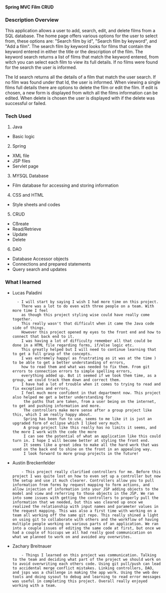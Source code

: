 #### Spring MVC Film CRUD



### Description Overview
This application allows a user to add, search, edit, and delete films from a SQL database. The home page offers various options for the user to select from, these options are: "Search film by id", "Search film by keyword", and "Add a film". The search film by keyword looks for films that contain the keyword entered in either the title or the description of the film. The keyword search returns a list of films that match the keyword entered, from witch you can select each film to view its full details. If no films were found for the search the user is informed.

The Id search returns all the details of a film that match the user search. If no film was found under that Id, the user is informed. When viewing a single films full details there are options to delete the film or edit the film. If edit is chosen, a new form is displayed from witch all the films information can be edited. When delete is chosen the user is displayed with if the delete was successful or failed.

### Tech Used
1. Java
  - Basic logic

2. Spring
  - XML file
  - JSP files
  - Servlet page

3. MYSQL Database
  - Film database for accessing and storing information

4. CSS and HTML
  - Style sheets and codes

5. CRUD
  - Cßreate
  - Read/Retrieve
  - Update
  - Delete
6. DAO
  - Database Accessor objects
  - Connections and prepared statements
  - Query search and updates


### What I learned

- Lucas Paladini

        - I will start by saying I wish I had more time on this project.
          There was a lot to do even with three people on a team. With more time I feel
          as though this project styling wise could have really come together.
          This really wasn't that difficult when it came the Java code side of things.
          However this project opened my eyes to the front end and how to connect that back end to it.
          I was having a lot of difficulty remember all that could be done in a HTML file regarding forms, if/else logic etc.
          This greatly helped but I will need to continue learning that to get a full grasp of the concepts.
          I was extremely happy( as frustrating as it was at the time ) to be able to get a better understanding of errors,
          how to read them and what was needed to fix them. From git errors to connection errors to simple spelling errors,
          everything added up. But it seemed if we took them time, as a group, we could track them down and correct them.
          I have had a lot of trouble when it comes to trying to read and fix exceptions and errors,
          I feel much more confident in that department now. This project also helped me get a better understanding for
           the paths that are taken, from a user being on the internet, to get and pushing information and more.
           The controllers make more sense after a group project like this, which I am really happy about.
           Spring has been fun to use, seems to me like it is just an upgraded form of eclipse which I liked very much.
           A group project like this really has no limits it seems, and the more I work with the code the more
           I can see the potential of what an application like this could turn in. I hope I will become better at styling the front end.
           It seems like a great idea to make all the hard work that was  used on the back end to shine on the front in an appealing way.
           I look forward to more group projects in the future!


- Austin Breckenfelder

          - This project really clarified controllers for me. Before this project I was quite lost on how to even set up a controller but now the setup and use it much clearer. Controllers allow you to pull information from forms by request mapping to form actions, and allow injection of information into your JSP adding objects to the model and view and referring to those objects in the JSP. We ran into some issues with getting the controllers to properly pull the information that we needed, but this was cleared up once we realized the relationship with input names and parameter values in the request mapping. This was also a first time with working on a team all working off the same git repo. This really shined a light on using git to collaborate with others and the workflow of having multiple people working on various parts of an application. We ran into a couple issues of editing the same code at first, but once we had a couple of hiccups we all had really good communication on what we planned to work on and avoided any overwrites.

- Zachary Breitnauer

          - Things I learned on this project was communication. Talking to the team and deciding what part of the project we should work on to avoid overwriting each others code. Using git pull/push can lead to accidental merge conflict mistakes. Linking controllers, DAO, and jsps was a challenge in making the app work. Using the web dev tools and doing sysout to debug and learning to read error messages was useful in completing this project. Overall really enjoyed working with a team.
